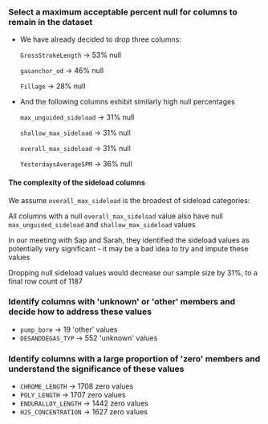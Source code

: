 ### Select a maximum acceptable percent null for columns to remain in the dataset

* We have already decided to drop three columns:

  `GrossStrokeLength` -> 53% null

  `gasanchor_od` -> 46% null

  `Fillage` -> 28% null

* And the following columns exhibit similarly high null percentages

  `max_unguided_sideload` -> 31% null

  `shallow_max_sideload` -> 31% null

  `overall_max_sideload` -> 31% null

  `YesterdaysAverageSPM` -> 36% null

#### The complexity of the sideload columns

We assume `overall_max_sideload` is the broadest of sideload categories:

All columns with a null `overall_max_sideload` value also have null `max_unguided_sideload` and `shallow_max_sideload` values

In our meeting with Sap and Sarah, they identified the sideload values as potentially very significant - it may be a bad idea to try and impute these values

Dropping null sideload values would decrease our sample size by 31%, to a final row count of 1187

### Identify columns with 'unknown' or 'other' members and decide how to address these values

* `pump_bore` -> 19 'other' values
* `DESANDDEGAS_TYP` -> 552 'unknown' values

### Identify columns with a large proportion of 'zero' members and understand the significance of these values

* `CHROME_LENGTH` -> 1708 zero values
* `POLY_LENGTH` -> 1707 zero values
* `ENDURALLOY_LENGTH` -> 1442 zero values
* `H2S_CONCENTRATION` -> 1627 zero values

